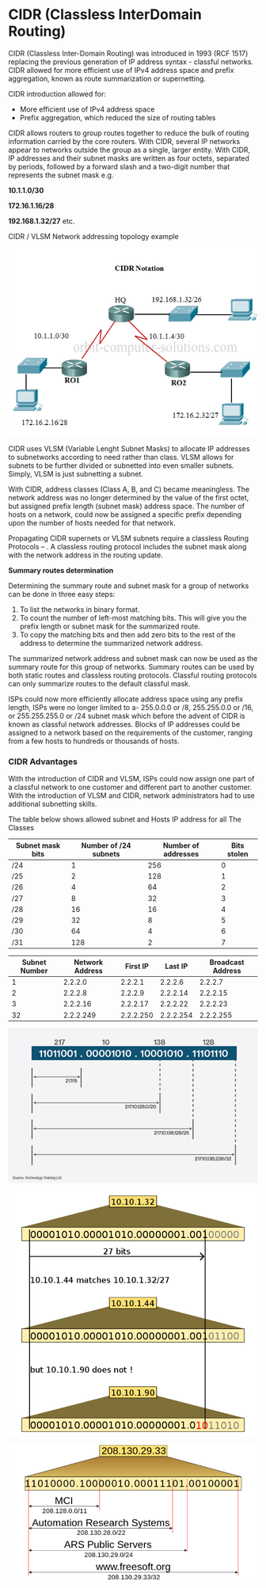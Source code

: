 # CIDR (Classless InterDomain Routing)

CIDR (Classless Inter-Domain Routing) was introduced in 1993 (RCF 1517) replacing the previous generation of IP address syntax - classful networks. CIDR allowed for more efficient use of IPv4 address space and prefix aggregation, known as route summarization or supernetting.

CIDR introduction allowed for:

- More efficient use of IPv4 address space
- Prefix aggregation, which reduced the size of routing tables

CIDR allows routers to group routes together to reduce the bulk of routing information carried by the core routers. With CIDR, several IP networks appear to networks outside the group as a single, larger entity. With CIDR, IP addresses and their subnet masks are written as four octets, separated by periods, followed by a forward slash and a two-digit number that represents the subnet mask e.g.

**10.1.1.0/30**

**172.16.1.16/28**

**192.168.1.32/27** etc.

CIDR / VLSM Network addressing topology example

![](assets/cidr.png)

CIDR uses VLSM (Variable Lenght Subnet Masks) to allocate IP addresses to subnetworks according to need rather than class. VLSM allows for subnets to be further divided or subnetted into even smaller subnets. Simply, VLSM is just subnetting a subnet.

With CIDR, address classes (Class A, B, and C) became meaningless. The network address was no longer determined by the value of the first octet, but assigned prefix length (subnet mask) address space. The number of hosts on a network, could now be assigned a specific prefix depending upon the number of hosts needed for that network.

Propagating CIDR supernets or VLSM subnets require a classless Routing Protocols – . A classless routing protocol includes the subnet mask along with the network address in the routing update.

**Summary routes determination**

Determining the summary route and subnet mask for a group of networks can be done in three easy steps:

1. To list the networks in binary format.
2. To count the number of left-most matching bits. This will give you the prefix length or subnet mask for the summarized route.
3. To copy the matching bits and then add zero bits to the rest of the address to determine the summarized network address.

The summarized network address and subnet mask can now be used as the summary route for this group of networks. Summary routes can be used by both static routes and classless routing protocols. Classful routing protocols can only summarize routes to the default classful mask.

ISPs could now more efficiently allocate address space using any prefix length, ISPs were no longer limited to a- 255.0.0.0 or /8, 255.255.0.0 or /16, or 255.255.255.0 or /24 subnet mask which before the advent of CIDR is known as classful network addresses. Blocks of IP addresses could be assigned to a network based on the requirements of the customer, ranging from a few hosts to hundreds or thousands of hosts.

### CIDR Advantages

With the introduction of CIDR and VLSM, ISPs could now assign one part of a classful network to one customer and different part to another customer. With the introduction of VLSM and CIDR, network administrators had to use additional subnetting skills.

The table below shows allowed subnet and Hosts IP address for all The Classes

| Subnet mask bits | Number of /24 subnets | Number of addresses | Bits stolen |
| ---------------- | --------------------- | ------------------- | ----------- |
| /24              | 1                     | 256                 | 0           |
| /25              | 2                     | 128                 | 1           |
| /26              | 4                     | 64                  | 2           |
| /27              | 8                     | 32                  | 3           |
| /28              | 16                    | 16                  | 4           |
| /29              | 32                    | 8                   | 5           |
| /30              | 64                    | 4                   | 6           |
| /31              | 128                   | 2                   | 7           |

| Subnet Number | Network Address | First IP  | Last IP   | Broadcast Address |
| ------------- | --------------- | --------- | --------- | ----------------- |
| 1             | 2.2.2.0         | 2.2.2.1   | 2.2.2.6   | 2.2.2.7           |
| 2             | 2.2.2.8         | 2.2.2.9   | 2.2.2.14  | 2.2.2.15          |
| 3             | 2.2.2.16        | 2.2.2.17  | 2.2.2.22  | 2.2.2.23          |
| 32            | 2.2.2.249       | 2.2.2.250 | 2.2.2.254 | 2.2.2.255         |

![](assets/CIDR_desktop.jpg)

![](assets/800px-IP_Address_Match.svg.png)

![](assets/CIDR_Address.svg.png)
